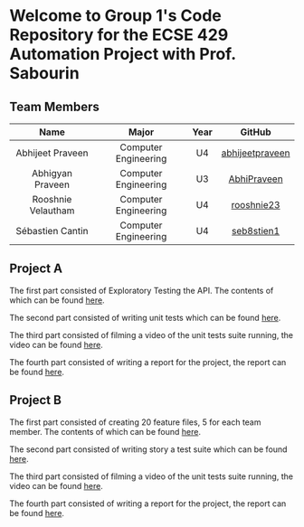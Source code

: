 # Welcome to Group 1's Code Repository for the ECSE 429 Automation Project with Prof. Sabourin

## Team Members 
| Name| Major| Year |GitHub|
| :---: |:---:|:---:| :---:|
|Abhijeet Praveen | Computer Engineering| U4 | [abhijeetpraveen](https://github.com/abhijeetpraveen)|
|Abhigyan Praveen | Computer Engineering| U3|[AbhiPraveen](https://github.com/AbhiPraveen)|
|Rooshnie Velautham | Computer Engineering| U4|[rooshnie23](https://github.com/rooshnie23)|
|Sébastien Cantin    | Computer Engineering | U4 |[seb8stien1](https://github.com/seb8stien1)|

## Project A

The first part consisted of Exploratory Testing the API. The contents of which can be found [here](https://github.com/seb8stien1/ECSE429-A1/tree/main/Exploratory%20Testing).

The second part consisted of writing unit tests which can be found [here](https://github.com/seb8stien1/ECSE429/tree/main/src/test/java/tests/unitTests).

The third part consisted of filming a video of the unit tests suite running, the video can be found [here](https://www.youtube.com/watch?v=Bm5irLbheT8&ab_channel=RooshnieVelautham).

The fourth part consisted of writing a report for the project, the report can be found [here](https://github.com/seb8stien1/ECSE429-A1/blob/main/Project%20A%20Report.pdf).

## Project B

The first part consisted of creating 20 feature files, 5 for each team member. The contents of which can be found [here](https://github.com/seb8stien1/ECSE429/tree/main/src/test/resources).

The second part consisted of writing story a test suite which can be found [here](https://github.com/seb8stien1/ECSE429/tree/main/src/test/java/tests/features).

The third part consisted of filming a video of the unit tests suite running, the video can be found [here](placeholder).

The fourth part consisted of writing a report for the project, the report can be found [here](placeholder).
